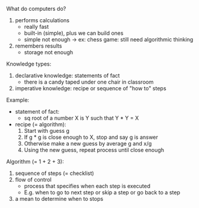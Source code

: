 What do computers do? 
1. performs calculations
    - really fast
    - built-in (simple), plus we can build ones
    - simple not enough -> ex: chess game: still need algorithmic thinking
2. remembers results
    - storage not enough
    
Knowledge types: 
1. declarative knowledge: statements of fact
    - there is a candy taped under one chair in classroom
2. imperative knowledge: recipe or sequence of "how to" steps

Example: 
- statement of fact: 
    - sq root of a number X is Y such that Y * Y = X
- recipe (= algorithm): 
    1. Start with guess g
    2. If g * g is close enough to X, stop and say g is answer
    3. Otherwise make a new guess by average g and x/g
    4. Using the new guess, repeat process until close enough

Algorithm (= 1 + 2 + 3): 
1. sequence of steps (= checklist)
2. flow of control
    - process that specifies when each step is executed
    - E.g. when to go to next step or skip a step or go back to a step
3. a mean to determine when to stops